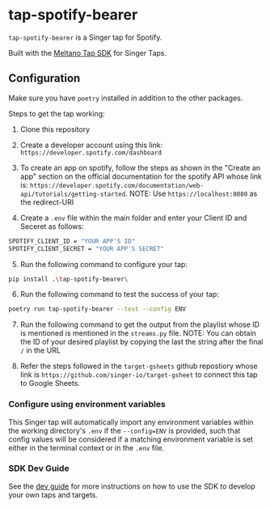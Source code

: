# tap-spotify-bearer

`tap-spotify-bearer` is a Singer tap for Spotify.

Built with the [Meltano Tap SDK](https://sdk.meltano.com) for Singer Taps.


## Configuration

Make sure you have `poetry` installed in addition to the other packages.

Steps to get the tap working:

1. Clone this repository 

2. Create a developer account using this link: `https://developer.spotify.com/dashboard`

3. To create an app on spotify, follow the steps as shown in the "Create an app" section on the official documentation for the spotify API whose link is: `https://developer.spotify.com/documentation/web-api/tutorials/getting-started`. 
NOTE: Use `https://localhost:8080` as the redirect-URI

4. Create a `.env` file within the main folder and enter your Client ID and Seceret as follows:
```bash
SPOTIFY_CLIENT_ID = "YOUR APP'S ID"
SPOTIFY_CLIENT_SECRET = "YOUR APP'S SECRET"
```

5. Run the following command to configure your tap:
```bash
pip install .\tap-spotify-bearer\ 
```

6. Run the following command to test the success of your tap:
```bash
poetry run tap-spotify-bearer --test --config ENV
```

7. Run the following command to get the output from the playlist whose ID is mentioned is mentioned in the `streams.py` file. 
NOTE: You can obtain the ID of your desired playlist by copying the last the string after the final `/` in the URL 

8. Refer the steps followed in the `target-gsheets` github repostiory whose link is `https://github.com/singer-io/target-gsheet` to connect this tap to Google Sheets.

### Configure using environment variables

This Singer tap will automatically import any environment variables within the working directory's
`.env` if the `--config=ENV` is provided, such that config values will be considered if a matching
environment variable is set either in the terminal context or in the `.env` file.

### SDK Dev Guide

See the [dev guide](https://sdk.meltano.com/en/latest/dev_guide.html) for more instructions on how to use the SDK to
develop your own taps and targets.
